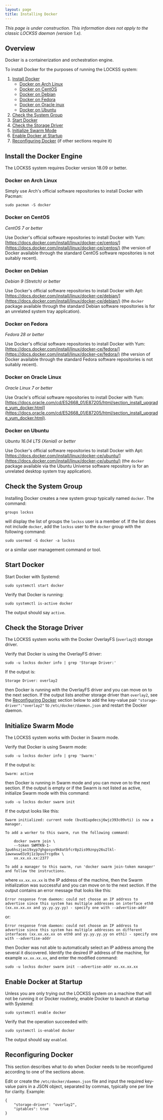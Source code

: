 ```yaml
---
layout: page
title: Installing Docker
---
```


*This page is under construction. This information does not apply to the classic LOCKSS daemon (version 1.x).*

## Overview

Docker is a containerization and orchestration engine.

To install Docker for the purposes of running the LOCKSS system:

1.  [Install Docker](#install-docker)
    *   [Docker on Arch Linux](#docker-on-arch-linux)
    *   [Docker on CentOS](#docker-on-centos)
    *   [Docker on Debian](#docker-on-debian)
    *   [Docker on Fedora](#docker-on-fedora)
    *   [Docker on Oracle inux](#docker-on-oracle-linux)
    *   [Docker on Ubuntu](#docker-on-ubuntu)
2.  [Check the System Group](#check-the-system-group)
3.  [Start Docker](#start-docker)
4.  [Check the Storage Driver](#check-the-storage-driver)
5.  [Initialize Swarm Mode](#initialize-swarm-mode)
6.  [Enable Docker at Startup](#enable-docker-at-startup)
7.  [Reconfiguring Docker](#reconfiguring-docker) (if other sections require it)

## Install the Docker Engine

The LOCKSS system requires Docker version 18.09 or better.

### Docker on Arch Linux

Simply use Arch's official software repositories to install Docker with Pacman:

    sudo pacman -S docker

### Docker on CentOS

*CentOS 7 or better*

Use Docker's official software repositories to install Docker with Yum: [https://docs.docker.com/install/linux/docker-ce/centos/](https://docs.docker.com/install/linux/docker-ce/centos/) (the version of Docker available through the standard CentOS software repositories is not suitably recent).

### Docker on Debian

*Debian 9 (Stretch) or better*

Use Docker's official software repositories to install Docker with Apt: [https://docs.docker.com/install/linux/docker-ce/debian/](https://docs.docker.com/install/linux/docker-ce/debian/) (the `docker` package available through the standard Debian software repositories is for an unrelated system tray application).

### Docker on Fedora

*Fedora 28 or better*

Use Docker's official software repositories to install Docker with Yum: [https://docs.docker.com/install/linux/docker-ce/fedora/](https://docs.docker.com/install/linux/docker-ce/fedora/) (the version of Docker available through the standard Fedora software repositories is not suitably recent).

### Docker on Oracle Linux

*Oracle Linux 7 or better*

Use Oracle's official software repositories to install Docker with Yum: [https://docs.oracle.com/cd/E52668_01/E87205/html/section_install_upgrade_yum_docker.html](https://docs.oracle.com/cd/E52668_01/E87205/html/section_install_upgrade_yum_docker.html).

### Docker on Ubuntu

*Ubuntu 16.04 LTS (Xenial) or better*

Use Docker's official software repositories to install Docker with Apt: [https://docs.docker.com/install/linux/docker-ce/ubuntu/](https://docs.docker.com/install/linux/docker-ce/ubuntu/) (the `docker` package available via the Ubuntu Universe software repository is for an unrelated desktop system tray application).

## Check the System Group

Installing Docker creates a new system group typically named `docker`. The command:

    groups lockss

will display the list of groups the `lockss` user is a member of. If the list does not include `docker`, add the `lockss` user to the `docker` group with the following command:

    sudo usermod -G docker -a lockss

or a similar user management command or tool.

## Start Docker

Start Docker with Systemd:

    sudo systemctl start docker

Verify that Docker is running:

    sudo systemctl is-active docker

The output should say `active`.

## Check the Storage Driver

The LOCKSS system works with the Docker OverlayFS (`overlay2`) storage driver.

Verify that Docker is using the OverlayFS driver:

    sudo -u lockss docker info | grep 'Storage Driver:'

If the output is:

    Storage Driver: overlay2

then Docker is running with the OverlayFS driver and you can move on to the next section. If the output lists another storage driver than `overlay2`, see the [Reconfiguring Docker](#reconfiguring-docker) section below to add the key-value pair `"storage-driver":"overlay2"` to `/etc/docker/daemon.json` and restart the Docker daemon.

## Initialize Swarm Mode

The LOCKSS system works with Docker in Swarm mode.

Verify that Docker is using Swarm mode:

    sudo -u lockss docker info | grep 'Swarm:'

If the output is:

    Swarm: active

then Docker is running in Swarm mode and you can move on to the next section. If the output is empty or if the Swarm is not listed as active, initialize Swarm mode with this command:

    sudo -u lockss docker swarm init

If the output looks like this:

    Swarm initialized: current node (bvz81updecsj6wjz393c09vti) is now a manager.

    To add a worker to this swarm, run the following command:

        docker swarm join \
        --token SWMTKN-1-3pu6hszjas19xyp7ghgosyx9k8atbfcr8p2is99znpy26u2lkl-1awxwuwd3z9j1z3puu7rcgdbx \
        xx.xx.xx.xx:2377

    To add a manager to this swarm, run 'docker swarm join-token manager' and follow the instructions.

where `xx.xx.xx.xx` is the IP address of the machine, then the Swarm initialization was successful and you can move on to the next section. If the output contains an error message that looks like this:

    Error response from daemon: could not choose an IP address to advertise since this system has multiple addresses on interface eth0 (xx.xx.xx.xx and yy.yy.yy.yy) - specify one with --advertise-addr

or:

    Error response from daemon: could not choose an IP address to advertise since this system has multiple addresses on different interfaces (xx.xx.xx.xx on eth0 and yy.yy.yy.yy on eth1) - specify one with --advertise-addr

then Docker was not able to automatically select an IP address among the several it discovered. Identify the desired IP address of the machine, for example `xx.xx.xx.xx`, and enter the modified command:

    sudo -u lockss docker swarm init --advertise-addr xx.xx.xx.xx

## Enable Docker at Startup

Unless you are only trying out the LOCKSS system on a machine that will not be running it or Docker routinely, enable Docker to launch at startup with Systemd:

    sudo systemctl enable docker

Verify that the operation succeeded with:

    sudo systemctl is-enabled docker

The output should say `enabled`.

## Reconfiguring Docker

This section describes what to do when Docker needs to be reconfigured according to one of the sections above.

Edit or create the `/etc/docker/daemon.json` file and input the required key-value pairs in a JSON object, separated by commas, typically one per line for clarity. Example:

    {
        "storage-driver": "overlay2",
        "iptables": true
    }
